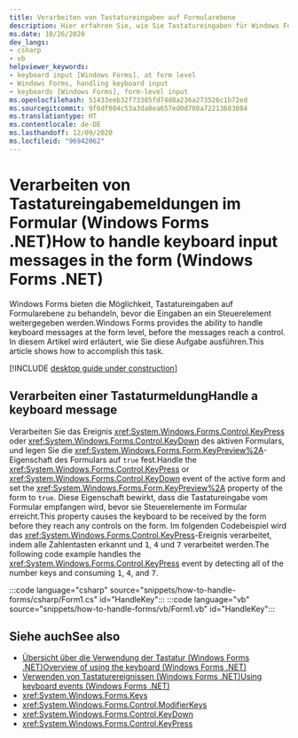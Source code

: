 ```yaml
---
title: Verarbeiten von Tastatureingaben auf Formularebene
description: Hier erfahren Sie, wie Sie Tastatureingaben für Windows Forms auf Formularebene verarbeiten, bevor Meldungen an ein Steuerelement weitergegeben werden.
ms.date: 10/26/2020
dev_langs:
- csharp
- vb
helpviewer_keywords:
- keyboard input [Windows Forms], at form level
- Windows Forms, handling keyboard input
- keyboards [Windows Forms], form-level input
ms.openlocfilehash: 51433eeb32f73385fd74d8a236a273526c1b72ed
ms.sourcegitcommit: 9f6df084c53a3da0ea657ed0d708a72213683084
ms.translationtype: HT
ms.contentlocale: de-DE
ms.lasthandoff: 12/09/2020
ms.locfileid: "96942062"
---
```

# <a name="how-to-handle-keyboard-input-messages-in-the-form-windows-forms-net"></a><span data-ttu-id="9bb4c-103">Verarbeiten von Tastatureingabemeldungen im Formular (Windows Forms .NET)</span><span class="sxs-lookup"><span data-stu-id="9bb4c-103">How to handle keyboard input messages in the form (Windows Forms .NET)</span></span>

<span data-ttu-id="9bb4c-104">Windows Forms bieten die Möglichkeit, Tastatureingaben auf Formularebene zu behandeln, bevor die Eingaben an ein Steuerelement weitergegeben werden.</span><span class="sxs-lookup"><span data-stu-id="9bb4c-104">Windows Forms provides the ability to handle keyboard messages at the form level, before the messages reach a control.</span></span> <span data-ttu-id="9bb4c-105">In diesem Artikel wird erläutert, wie Sie diese Aufgabe ausführen.</span><span class="sxs-lookup"><span data-stu-id="9bb4c-105">This article shows how to accomplish this task.</span></span>

[!INCLUDE [desktop guide under construction](../../includes/desktop-guide-preview-note.md)]

## <a name="handle-a-keyboard-message"></a><span data-ttu-id="9bb4c-106">Verarbeiten einer Tastaturmeldung</span><span class="sxs-lookup"><span data-stu-id="9bb4c-106">Handle a keyboard message</span></span>

<span data-ttu-id="9bb4c-107">Verarbeiten Sie das Ereignis <xref:System.Windows.Forms.Control.KeyPress> oder <xref:System.Windows.Forms.Control.KeyDown> des aktiven Formulars, und legen Sie die <xref:System.Windows.Forms.Form.KeyPreview%2A>-Eigenschaft des Formulars auf `true` fest.</span><span class="sxs-lookup"><span data-stu-id="9bb4c-107">Handle the <xref:System.Windows.Forms.Control.KeyPress> or <xref:System.Windows.Forms.Control.KeyDown> event of the active form and set the <xref:System.Windows.Forms.Form.KeyPreview%2A> property of the form to `true`.</span></span> <span data-ttu-id="9bb4c-108">Diese Eigenschaft bewirkt, dass die Tastatureingabe vom Formular empfangen wird, bevor sie Steuerelemente im Formular erreicht.</span><span class="sxs-lookup"><span data-stu-id="9bb4c-108">This property causes the keyboard to be received by the form before they reach any controls on the form.</span></span> <span data-ttu-id="9bb4c-109">Im folgenden Codebeispiel wird das <xref:System.Windows.Forms.Control.KeyPress>-Ereignis verarbeitet, indem alle Zahlentasten erkannt und <kbd>1</kbd>, <kbd>4</kbd> und <kbd>7</kbd> verarbeitet werden.</span><span class="sxs-lookup"><span data-stu-id="9bb4c-109">The following code example handles the <xref:System.Windows.Forms.Control.KeyPress> event by detecting all of the number keys and consuming <kbd>1</kbd>, <kbd>4</kbd>, and <kbd>7</kbd>.</span></span>

:::code language="csharp" source="snippets/how-to-handle-forms/csharp/Form1.cs" id="HandleKey":::
:::code language="vb" source="snippets/how-to-handle-forms/vb/Form1.vb" id="HandleKey":::

## <a name="see-also"></a><span data-ttu-id="9bb4c-110">Siehe auch</span><span class="sxs-lookup"><span data-stu-id="9bb4c-110">See also</span></span>

- [<span data-ttu-id="9bb4c-111">Übersicht über die Verwendung der Tastatur (Windows Forms .NET)</span><span class="sxs-lookup"><span data-stu-id="9bb4c-111">Overview of using the keyboard (Windows Forms .NET)</span></span>](overview.md)
- [<span data-ttu-id="9bb4c-112">Verwenden von Tastaturereignissen (Windows Forms .NET)</span><span class="sxs-lookup"><span data-stu-id="9bb4c-112">Using keyboard events (Windows Forms .NET)</span></span>](events.md)
- <xref:System.Windows.Forms.Keys>
- <xref:System.Windows.Forms.Control.ModifierKeys>
- <xref:System.Windows.Forms.Control.KeyDown>
- <xref:System.Windows.Forms.Control.KeyPress>
